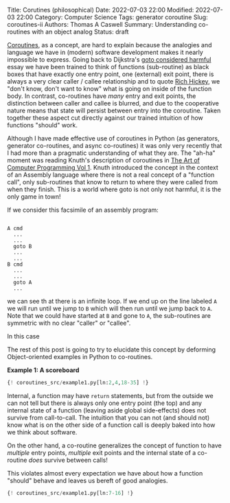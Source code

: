 Title: Corutines (philosophical)
Date: 2022-07-03 22:00
Modified: 2022-07-03 22:00
Category: Computer Science
Tags: generator coroutine
Slug: coroutines-ii
Authors: Thomas A Caswell
Summary: Understanding co-routines with an object analog
Status: draft

[Coroutines](https://en.wikipedia.org/wiki/Coroutine), as a concept, are hard
to explain because the analogies and language we have in (modern) software
development makes it nearly impossible to express.  Going back to Dijkstra's
[goto considered
harmful](https://homepages.cwi.nl/~storm/teaching/reader/Dijkstra68.pdf) essay
we have been trained to think of functions (sub-routine) as black boxes that
have exactly one entry point, one (external) exit point, there is always a very
clear caller / callee relationship and to quote [Rich
Hickey](https://www.infoq.com/presentations/Simple-Made-Easy/), we "don't know,
don't want to know" what is going on inside of the function body.  In contrast,
co-routines have _many_ entry and exit points, the distinction between caller
and callee is blurred, and due to the cooperative nature means that state will
persist between entry into the coroutine.  Taken together these aspect cut
directly against our trained intuition of how functions "should" work.


Although I have made effective use of coroutines in Python (as generators,
generator co-routines, and async co-routines) it was only very recently that I
had more than a pragmatic understanding of what they are.  The "ah-ha" moment
was reading Knuth's description of coroutines in [The Art of Computer
Programming Vol 1](https://www-cs-faculty.stanford.edu/~knuth/taocp.html).
Knuth introduced the concept in the context of an Assembly language where there
is not a real concept of a "function call", only sub-routines that know to
return to where they were called from when they finish.  This is a world where
goto is not only not harmful, it is the only game in town!

If we consider this facsimile of an assembly program:

```assembly

A cmd
  ...
  ...
  goto B
  ...
  ...
B cmd
  ...
  ...
  goto A
  ...
```

we can see th at there is an infinite loop.  If we end up on the line labeled
`A` we will run until we jump to `B` which will then run until we jump back to
`A`.  Note that we could have started at `B` and gone to `A`, the sub-routines
are symmetric with no clear "caller" or "callee".

In this case

The rest of this post is going to try to elucidate this concept by deforming
Object-oriented examples in Python to co-routines.


**Example 1: A scoreboard**


```python
{! coroutines_src/example1.py[ln:2,4,18-35] !}
```


Internal, a function may have `return` statements, but from the outside we can
not tell but there is always only one entry point (the top) and any internal
state of a function (leaving aside global side-effects) does not survive from
call-to-call.  The intuition that you can not (and should not) know what is on
the other side of a function call is deeply baked into how we think about
software.

On the other hand, a co-routine generalizes the concept of function to have
_multiple_ entry points, _multiple_ exit points and the internal state of a
co-routine _does_ survive between calls!

This violates almost every expectation we have about how a function "should"
behave and leaves us bereft of good analogies.


```python
{! coroutines_src/example1.py[ln:7-16] !}
```
